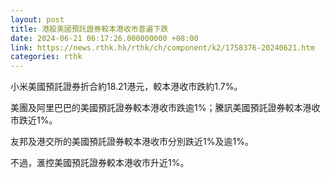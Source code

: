 ```yaml
---
layout: post
title: 港股美國預託證券較本港收市普遍下跌
date: 2024-06-21 06:17:26.000000000 +08:00
link: https://news.rthk.hk/rthk/ch/component/k2/1758376-20240621.htm
categories: rthk
---
```


小米美國預託證券折合約18.21港元，較本港收市跌約1.7%。

美團及阿里巴巴的美國預託證券較本港收市跌逾1%；騰訊美國預託證券較本港收市跌近1%。

友邦及港交所的美國預託證券較本港收市分別跌近1%及逾1%。

不過，滙控美國預託證券較本港收市升近1%。
